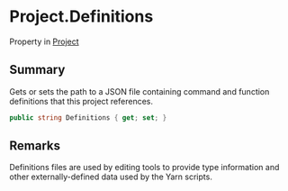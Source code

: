 # Project.Definitions

Property in [Project](/api/csharp/yarn.compiler.project.md)

## Summary


Gets or sets the path to a JSON file containing command and function
definitions that this project references.


```csharp
public string Definitions { get; set; }
```

## Remarks


Definitions files are used by editing tools to provide type
information and other externally-defined data used by the Yarn
scripts.


